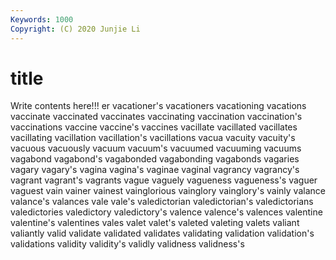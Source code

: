 ```yaml
---
Keywords: 1000
Copyright: (C) 2020 Junjie Li
---
```


# title

Write contents here!!!
er 
vacationer's
vacationers 
vacationing 
vacations 
vaccinate 
vaccinated 
vaccinates 
vaccinating 
vaccination 
vaccination's 
vaccinations
vaccine 
vaccine's 
vaccines 
vacillate 
vacillated 
vacillates 
vacillating 
vacillation 
vacillation's 
vacillations
vacua 
vacuity 
vacuity's 
vacuous 
vacuously 
vacuum 
vacuum's 
vacuumed 
vacuuming 
vacuums
vagabond 
vagabond's 
vagabonded 
vagabonding 
vagabonds 
vagaries 
vagary 
vagary's 
vagina 
vagina's
vaginae 
vaginal 
vagrancy 
vagrancy's 
vagrant 
vagrant's 
vagrants 
vague 
vaguely 
vagueness
vagueness's 
vaguer 
vaguest 
vain 
vainer 
vainest 
vainglorious 
vainglory 
vainglory's 
vainly
valance 
valance's 
valances 
vale 
vale's 
valedictorian 
valedictorian's 
valedictorians 
valedictories 
valedictory
valedictory's 
valence 
valence's 
valences 
valentine 
valentine's 
valentines 
vales 
valet 
valet's
valeted 
valeting 
valets 
valiant 
valiantly 
valid 
validate 
validated 
validates 
validating
validation 
validation's 
validations 
validity 
validity's 
validly 
validness 
validness's 
